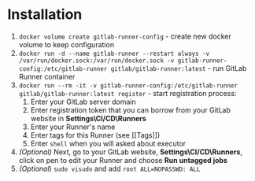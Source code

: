 #             Installation

1. `docker volume create gitlab-runner-config` - create new docker volume to keep configuration
2. `docker run -d --name gitlab-runner --restart always -v /var/run/docker.sock:/var/run/docker.sock -v gitlab-runner-config:/etc/gitlab-runner gitlab/gitlab-runner:latest` - run GitLab Runner container
3. `docker run --rm -it -v gitlab-runner-config:/etc/gitlab-runner gitlab/gitlab-runner:latest register` - start registration process:
    1. Enter your GitLab server domain
    2. Enter registration token that you can borrow from your GitLab website in **Settings\CI/CD\Runners**
    3. Enter your Runner's name
    4. Enter tags for this Runner (see [[Tags]])
    5. Enter `shell` when you will asked about executor
4. *(Optional)* Next, go to your GitLab website, **Settings\CI/CD\Runners**, click on pen to edit your Runner and choose **Run untagged jobs**
5. *(Optional*) `sudo visudo`  and add `root ALL=NOPASSWD: ALL`